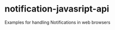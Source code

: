 notification-javasript-api
==========================

Examples for handling Notifications in web browsers
